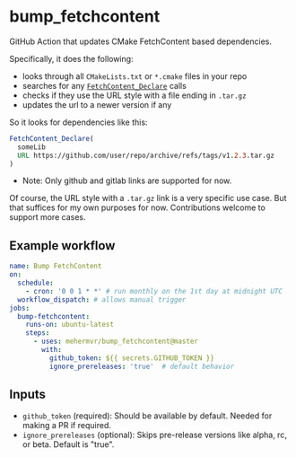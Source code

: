 # bump_fetchcontent

GitHub Action that updates CMake FetchContent based dependencies.

Specifically, it does the following:
- looks through all `CMakeLists.txt` or `*.cmake` files in your repo
- searches for any [`FetchContent_Declare`](https://cmake.org/cmake/help/latest/module/FetchContent.html#command:fetchcontent_declare) calls
- checks if they use the URL style with a file ending in `.tar.gz`
- updates the url to a newer version if any

So it looks for dependencies like this:
```cmake
FetchContent_Declare(
  someLib
  URL https://github.com/user/repo/archive/refs/tags/v1.2.3.tar.gz
)
```
* Note: Only github and gitlab links are supported for now.

Of course, the URL style with a `.tar.gz` link is a very specific use case.
But that suffices for my own purposes for now.
Contributions welcome to support more cases.

## Example workflow

```yaml
name: Bump FetchContent
on:
  schedule:
    - cron: '0 0 1 * *' # run monthly on the 1st day at midnight UTC
  workflow_dispatch: # allows manual trigger
jobs:
  bump-fetchcontent:
    runs-on: ubuntu-latest
    steps:
      - uses: mehermvr/bump_fetchcontent@master
        with:
          github_token: ${{ secrets.GITHUB_TOKEN }}
          ignore_prereleases: 'true'  # default behavior
```

## Inputs
- `github_token` (required): Should be available by default. Needed for making a PR if required.
- `ignore_prereleases` (optional): Skips pre-release versions like alpha, rc, or beta. Default is "true".
